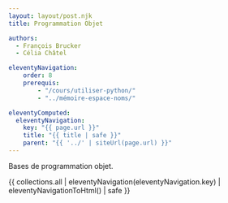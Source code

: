 ```yaml
---
layout: layout/post.njk 
title: Programmation Objet

authors: 
  - François Brucker
  - Célia Châtel

eleventyNavigation:
    order: 8
    prerequis:
        - "/cours/utiliser-python/"
        - "../mémoire-espace-noms/"

eleventyComputed:
  eleventyNavigation:
    key: "{{ page.url }}"
    title: "{{ title | safe }}"
    parent: "{{ '../' | siteUrl(page.url) }}"
---
```


<!-- début résumé -->

Bases de programmation objet.

<!-- end résumé -->

<div class="interne">
{{ collections.all | eleventyNavigation(eleventyNavigation.key) | eleventyNavigationToHtml() | safe }}
</div>

